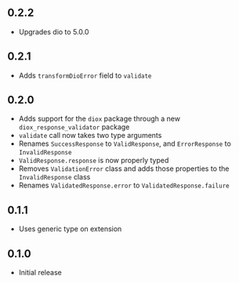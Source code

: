 ## 0.2.2
- Upgrades dio to 5.0.0

## 0.2.1
- Adds `transformDioError` field to `validate`

## 0.2.0
- Adds support for the `diox` package through a new `diox_response_validator` package
- `validate` call now takes two type arguments
- Renames `SuccessResponse` to `ValidResponse`, and `ErrorResponse` to `InvalidResponse`
- `ValidResponse.response` is now properly typed
- Removes `ValidationError` class and adds those properties to the `InvalidResponse` class
- Renames `ValidatedResponse.error` to `ValidatedResponse.failure`

## 0.1.1
- Uses generic type on extension

## 0.1.0
- Initial release
